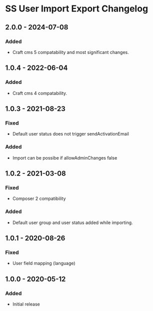 # SS User Import Export Changelog

## 2.0.0 - 2024-07-08
### Added
- Craft cms 5 compatability and most significant changes.

## 1.0.4 - 2022-06-04
### Added
- Craft cms 4 compatability.

## 1.0.3 - 2021-08-23
### Fixed
- Default user status does not trigger sendActivationEmail

### Added
- Import can be possibe if allowAdminChanges false

## 1.0.2 - 2021-03-08
### Fixed
- Composer 2 compatibility

### Added
- Default user group and user status added while importing.

## 1.0.1 - 2020-08-26
### Fixed
- User field mapping (language)

## 1.0.0 - 2020-05-12
### Added
- Initial release
